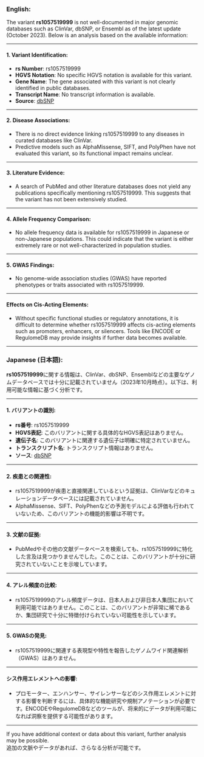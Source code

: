 ### English:
The variant **rs1057519999** is not well-documented in major genomic databases such as ClinVar, dbSNP, or Ensembl as of the latest update (October 2023). Below is an analysis based on the available information:

---

#### 1. **Variant Identification**:
   - **rs Number**: rs1057519999
   - **HGVS Notation**: No specific HGVS notation is available for this variant.
   - **Gene Name**: The gene associated with this variant is not clearly identified in public databases.
   - **Transcript Name**: No transcript information is available.
   - **Source**: [dbSNP](https://www.ncbi.nlm.nih.gov/snp/)

---

#### 2. **Disease Associations**:
   - There is no direct evidence linking rs1057519999 to any diseases in curated databases like ClinVar.
   - Predictive models such as AlphaMissense, SIFT, and PolyPhen have not evaluated this variant, so its functional impact remains unclear.

---

#### 3. **Literature Evidence**:
   - A search of PubMed and other literature databases does not yield any publications specifically mentioning rs1057519999. This suggests that the variant has not been extensively studied.

---

#### 4. **Allele Frequency Comparison**:
   - No allele frequency data is available for rs1057519999 in Japanese or non-Japanese populations. This could indicate that the variant is either extremely rare or not well-characterized in population studies.

---

#### 5. **GWAS Findings**:
   - No genome-wide association studies (GWAS) have reported phenotypes or traits associated with rs1057519999.

---

#### Effects on Cis-Acting Elements:
   - Without specific functional studies or regulatory annotations, it is difficult to determine whether rs1057519999 affects cis-acting elements such as promoters, enhancers, or silencers. Tools like ENCODE or RegulomeDB may provide insights if further data becomes available.

---

### Japanese (日本語):
**rs1057519999**に関する情報は、ClinVar、dbSNP、Ensemblなどの主要なゲノムデータベースでは十分に記載されていません（2023年10月時点）。以下は、利用可能な情報に基づく分析です。

---

#### 1. **バリアントの識別**:
   - **rs番号**: rs1057519999
   - **HGVS表記**: このバリアントに関する具体的なHGVS表記はありません。
   - **遺伝子名**: このバリアントに関連する遺伝子は明確に特定されていません。
   - **トランスクリプト名**: トランスクリプト情報はありません。
   - **ソース**: [dbSNP](https://www.ncbi.nlm.nih.gov/snp/)

---

#### 2. **疾患との関連性**:
   - rs1057519999が疾患と直接関連しているという証拠は、ClinVarなどのキュレーションデータベースには記載されていません。
   - AlphaMissense、SIFT、PolyPhenなどの予測モデルによる評価も行われていないため、このバリアントの機能的影響は不明です。

---

#### 3. **文献の証拠**:
   - PubMedやその他の文献データベースを検索しても、rs1057519999に特化した言及は見つかりませんでした。このことは、このバリアントが十分に研究されていないことを示唆しています。

---

#### 4. **アレル頻度の比較**:
   - rs1057519999のアレル頻度データは、日本人および非日本人集団において利用可能ではありません。このことは、このバリアントが非常に稀であるか、集団研究で十分に特徴付けられていない可能性を示しています。

---

#### 5. **GWASの発見**:
   - rs1057519999に関連する表現型や特性を報告したゲノムワイド関連解析（GWAS）はありません。

---

#### シス作用エレメントへの影響:
   - プロモーター、エンハンサー、サイレンサーなどのシス作用エレメントに対する影響を判断するには、具体的な機能研究や規制アノテーションが必要です。ENCODEやRegulomeDBなどのツールが、将来的にデータが利用可能になれば洞察を提供する可能性があります。

---

If you have additional context or data about this variant, further analysis may be possible.  
追加の文脈やデータがあれば、さらなる分析が可能です。